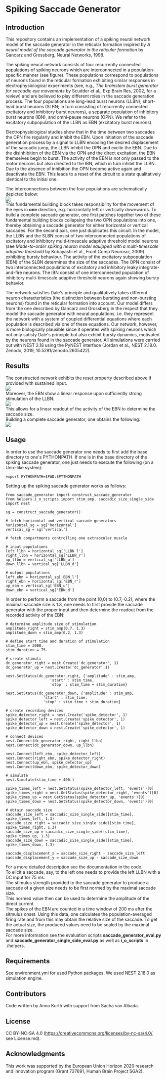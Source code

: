 # Spiking Saccade Generator

## Introduction
This repository contains an implementation of a spiking neural network model of the saccade generator in the reticular formation inspired by *A neural model of the saccade generator in the reticular formation* by Gancarz and Grossberg, Neural Networks, 1998.  

The spiking neural network consists of four recurrently connected populations of spiking neurons which are interconnected in a population-specific manner (see figure). 
These populations correspond to populations of neurons found in the reticular formation exhibiting similar responses in electrophysiological experiments (see, e.g., *The brainstem burst generator for saccadic eye movements* by Scudder et al., Exp Brain Res, 2002, for a review) and are believed to play different roles in the saccade generation process. 
The four populations are long-lead burst neurons (LLBN), short-lead burst neurons (SLBN; in turn consisting of recurrently connected excitatory and inhibitory burst neurons), a separate population of inhibitory burst neurons (IBN), and omni-pause neurons (OPN). We refer to the excitatory subpopulation of the LLBN as EBN (excitatory burst neurons).

Electrophysiological studies show that in the time between two saccades the OPN fire regularly and inhibit the EBN. 
Upon initiation of the saccade generation process by a signal to LLBN encoding the desired displacement of the saccadic jump, the LLBN inhibit the OPN and excite the EBN. 
Due to the disinhibition of the EBN via the OPN and the direct excitation, the EBN themselves begin to burst. 
The activity of the EBN is not only passed to the motor neurons but also directed to the IBN, which in turn inhibit the LLBN. 
Due to the absence of inhibition the OPN become active again and deactivate the EBN.
This leads to a reset of the circuit to a state qualitatively identical to the initial one.

The interconnections between the four populations are schematically depicted below:  
![](figures/burst_generator.png)  
This fundamental building block takes responsibility for the movement of the eyes in **one** direction, e.g. horizontally left or vertically downwards.
To build a complete saccade generator, one first patches together two of these fundamental building blocks collapsing the two OPN populations into one, thereby obtaining a saccade generator for either horizontal or vertical saccades. 
For the second axis, one just duplicates this circuit.
In the model, the LLBN and the SLBN consist of two interconnected populations of excitatory and inhibitory multi-timescale adaptive threshold model neurons (see *Made-to-order spiking neuron model equipped with a multi-timescale adaptive threshold* by Kobayashi et al., Front Comp Neurosci, 2009) exhibiting bursty behaviour.
The activity of the excitatory subpopulation (EBN) of the SLBN determines the size of the saccades.
The OPN consist of two interconnected populations of excitatory and inhibitory leaky integrate-and-fire neurons.
The IBN consist of one interconnected population of inhibitory multi-timescale adaptive threshold neurons again showing bursty behavior.

The network satisfies Dale's principle and qualitatively takes different neuron characteristics (the distinction between bursting and non-bursting neurons) found in the reticular formation into account.
Our model differs from the one described by Gancarz and Grossberg in the respect that they model the saccade generator with neural populations, i.e. they represent the network with a system of coupled differential equations where each population is described via one of these equations.
Our network, however, is more biologically plausible since it operates with spiking neurons which not only satisfy Dale's principle
but also exhibit bursty dynamics, motivated by the neurons found in the saccade generator.
All simulations were carried out with NEST 2.18 using the PyNEST interface (Jordan et al., NEST 2.18.0. Zenodo, 2019, 10.5281/zenodo.2605422).
## Results
The constructed network exhibits the reset property described above if provided with sustained input.  
![](figures/response_saccade_generator_populations.png)  
Moreover, the EBN show a linear response upon sufficiently strong stimulation of the LLBN.  
![](figures/response_saccade_generator_ebn.png)  
This allows for a linear readout of the activity of the EBN to determine the saccade size.  
Building a complete saccade generator, one obtains the following:  
![](figures/performance_saccade_generator.png)

## Usage
In order to use the saccade generator one needs to first add the base directory to one's PYTHONPATH. If one is in the base directory of the spiking saccade generator, one just needs to execute the following (on a Unix-like system):
```
export PYTHONPATH=$PWD:$PYTHONPATH
``` 
Setting up the spiking saccade generator works as follows:
```
from saccade_generator import construct_saccade_generator
from helpers.i_o_scripts import stim_amp, saccadic_size_single_side
import nest

sg = construct_saccade_generator()

# fetch horizontal and vertical saccade generators
horizontal_sg = sg['horizontal']
vertical_sg = sg['vertical']

# fetch compartments controlling one extraocular muscle

# input populations
left_llbn = horizontal_sg['LLBN_l']
right_llbn = horizontal_sg['LLBN_r']
up_llbn = vertical_sg['LLBN_u']
down_llbn = vertical_sg['LLBN_d']

# output populations
left_ebn = horizontal_sg['EBN_l']
right_ebn = horizontal_sg['EBN_r']
up_ebn = vertical_sg['EBN_u']
down_ebn = vertical_sg['EBN_d']
```
In order to perform a saccade from the point (0,0) to (0.7,-0.2), where the maximal saccade size is 1.3, one needs to first provide the saccade generator with the proper input and then determine the readout from the recorded activity of the EBN:
```
# determine amplitude size of stimulation
amplitude_right = stim_amp(0.7, 1.3)
amplitude_down = stim_amp(0.2, 1.3)

# define start time and duration of stimulation
stim_time = 2000.
stim_duration = 75.

# create stimuli
dc_generator_right = nest.Create('dc_generator', 1)
dc_generator_up = nest.Create('dc_generator',1)

nest.SetStatus(dc_generator_right, {'amplitude' : stim_amp,
				    'start' : stim_time,
				    'stop' : stim_time + stim_duration}

nest.SetStatus(dc_generator_down, {'amplitude' : stim_amp,
				 'start' : stim_time,
				 'stop' : stim_time + stim_duration}

# create recording devices
spike_detector_right = nest.Create('spike_detector', 1)
spike_detector_left = nest.Create('spike_detector', 1)
spike_detector_up = nest.Create('spike_detector', 1)
spike_detector_down = nest.Create('spike_detector', 1)

# connect devices
nest.Connect(dc_generator_right, right_llbn)
nest.Connect(dc_generator_down, up_llbn)

nest.Connect(left_ebn, spike_detector_left)
nest.Connect(right_ebn, spike_detector_right)
nest.Connect(up_ebn, spike_detector_up)
nest.Connect(down_ebn, spike_detector_down)

# simulate
nest.Simulate(stim_time + 400.)

spike_times_left = nest.GetStatus(spike_detector_left, 'events')[0]
spike_times_right = nest.GetStatus(spike_detector_right, 'events')[0]
spike_times_up = nest.GetStatus(spike_detector_up, 'events')[0]
spike_times_down = nest.GetStatus(spike_detector_down, 'events')[0]

# obtain saccade size
saccade_size_left = saccadic_size_single_side([stim_time], spike_times_left, 1.3)
saccade_size_right = saccadic_size_single_side([stim_time], spike_times_right, 1.3)
saccade_size_up = saccadic_size_single_side([stim_time], spike_times_up, 1.3)
saccade_size_down = saccadic_size_single_side([stim_time], spike_times_down, 1.3)

saccade_displacement_x = saccade_size_right - saccade_size_left
saccade_displacement_y = saccade_size_up - saccade_size_down
```
For a more detailed description see the documentation in the code.  
To elicit a saccade, say, to the left one needs to provide the left LLBN with a DC input for 75 ms.  
The stimulus strength provided to the saccade generator to produce a saccade of a given size needs to be first normed by the maximal saccade size.  
This normed value then can be used to determine the amplitude of the direct current.  
The spikes of the EBN are counted in a time window of 200 ms after the sitmulus onset. Using this data, one calculates the population-averaged firing rate and from this may obtain the relative size of the saccade. 
To get the actual size, the produced values need to be scaled by the maximal saccade size.  
For more information see the evaluation scripts **saccade_generator_eval.py** and **saccade_generator_single_side_eval.py** as well as **i_o_scripts** in ./helpers.

## Requirements
See environment.yml for used Python packages. We used NEST 2.18.0 as simulation engine.

## Contributors
Code written by Anno Kurth with support from Sacha van Albada.

## License
CC BY-NC-SA 4.0 (https://creativecommons.org/licenses/by-nc-sa/4.0/, see License.md).

## Acknowledgments
This work was supported by the European Union Horizon 2020 research and innovation program (Grant 737691, Human Brain Project SGA2).
